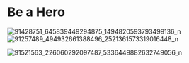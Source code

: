 # Be a Hero
![91428751_645839449294875_1494820593793499136_n](https://user-images.githubusercontent.com/42354665/78088359-510a2a80-739a-11ea-9eeb-e79166ed7020.jpg)
![91257489_494932661388496_2521361573319016448_n](https://user-images.githubusercontent.com/42354665/78088347-4a7bb300-739a-11ea-9fe7-4fed828ebecb.jpg)

![91521563_226060292097487_5336449882632749056_n](https://user-images.githubusercontent.com/42354665/78088564-e9081400-739a-11ea-81b2-aed26e1dba24.jpg)


